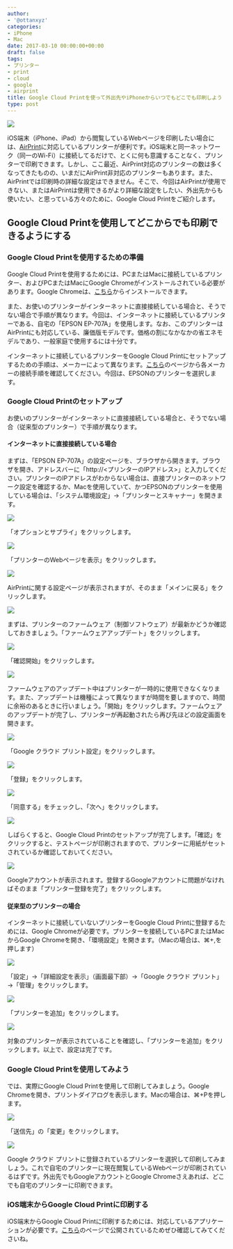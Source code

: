 ```yaml
---
author:
- '@ottanxyz'
categories:
- iPhone
- Mac
date: 2017-03-10 00:00:00+00:00
draft: false
tags:
- プリンター
- print
- cloud
- google
- airprint
title: Google Cloud Printを使って外出先やiPhoneからいつでもどこでも印刷しよう
type: post
---
```


![](170310-58c240cde5066.jpg)






iOS端末（iPhone、iPad）から閲覧しているWebページを印刷したい場合には、[AirPrint](https://support.apple.com/ja-jp/HT201311)に対応しているプリンターが便利です。iOS端末と同一ネットワーク（同一のWi-Fi）に接続してるだけで、とくに何も意識することなく、プリンターで印刷できます。しかし、ここ最近、AirPrint対応のプリンターの数は多くなってきたものの、いまだにAirPrint非対応のプリンターもあります。また、AirPrintでは印刷時の詳細な設定はできません。そこで、今回はAirPrintが使用できない、またはAirPrintは使用できるがより詳細な設定をしたい、外出先からも使いたい、と思っている方々のために、Google Cloud Printをご紹介します。





## Google Cloud Printを使用してどこからでも印刷できるようにする





### Google Cloud Printを使用するための準備





Google Cloud Printを使用するためには、PCまたはMacに接続しているプリンター、およびPCまたはMacにGoogle Chromeがインストールされている必要があります。Google Chromeは、[こちら](https://www.google.co.jp/chrome/browser/desktop/)からインストールできます。





また、お使いのプリンターがインターネットに直接接続している場合と、そうでない場合で手順が異なります。今回は、インターネットに接続しているプリンターである、自宅の「EPSON EP-707A」を使用します。なお、このプリンターはAirPrintにも対応している、廉価版モデルです。価格の割になかなかの省エネモデルであり、一般家庭で使用するには十分です。






インターネットに接続しているプリンターをGoogle Cloud Printにセットアップするための手順は、メーカーによって異なります。[こちら](https://www.google.com/cloudprint/learn/printers.html#setup-hp#setup-kodak#info-kodakverite#setup-epson#setup-canon#setup-samsung#info-dell#info-develop#info-brother#info-ricoh#info-lantronix#info-oki#info-pantum#info-konica#info-lexmark#info-xerox#info-kyocera#info-prinkprima#info-ta)のページから各メーカーの接続手順を確認してください。今回は、EPSONのプリンターを選択します。





### Google Cloud Printのセットアップ





お使いのプリンターがインターネットに直接接続している場合と、そうでない場合（従来型のプリンター）で手順が異なります。





#### インターネットに直接接続している場合





まずは、「EPSON EP-707A」の設定ページを、ブラウザから開きます。ブラウザを開き、アドレスバーに「http://<プリンターのIPアドレス>」と入力してください。プリンターのIPアドレスがわからない場合は、直接プリンターのネットワーク設定を確認するか、Macを使用していて、かつEPSONのプリンターを使用している場合は、「システム環境設定」→「プリンターとスキャナー」を開きます。





![](170310-58c243a8bf346.png)






「オプションとサプライ」をクリックします。





![](170310-58c243b979ebf.png)






「プリンターのWebページを表示」をクリックします。





![](170310-58c2442ce9d98.png)






AirPrintに関する設定ページが表示されますが、そのまま「メインに戻る」をクリックします。





![](170310-58c2450165740.png)






まずは、プリンターのファームウェア（制御ソフトウェア）が最新かどうか確認しておきましょう。「ファームウェアアップデート」をクリックします。





![](170310-58c2453593064.png)






「確認開始」をクリックします。





![](170310-58c24545e6927.png)






ファームウェアのアップデート中はプリンターが一時的に使用できなくなります。また、アップデートは機種によって異なりますが時間を要しますので、時間に余裕のあるときに行いましょう。「開始」をクリックします。ファームウェアのアップデートが完了し、プリンターが再起動されたら再び先ほどの設定画面を開きます。





![](170310-58c2450165740.png)






「Google クラウド プリント設定」をクリックします。





![](170310-58c245b26b9dd.png)






「登録」をクリックします。





![](170310-58c245df11e96.png)






「同意する」をチェックし、「次へ」をクリックします。





![](170310-58c246161d8e7.png)






しばらくすると、Google Cloud Printのセットアップが完了します。「確認」をクリックすると、テストページが印刷されますので、プリンターに用紙がセットされているか確認しておいてください。





![](170310-58c2466fe1e14.png)






Googleアカウントが表示されます。登録するGoogleアカウントに問題がなければそのまま「プリンター登録を完了」をクリックします。





#### 従来型のプリンターの場合





インターネットに接続していないプリンターをGoogle Cloud Printに登録するためには、Google Chromeが必要です。プリンターを接続しているPCまたはMacからGoogle Chromeを開き、「環境設定」を開きます。（Macの場合は、⌘+,を押します）





![](170310-58c247f87b566.png)






「設定」→「詳細設定を表示」（画面最下部）→「Google クラウド プリント」→「管理」をクリックします。





![](170310-58c2481c7884e.png)






「プリンターを追加」をクリックします。





![](170310-58c2484f44ebb.png)






対象のプリンターが表示されていることを確認し、「プリンターを追加」をクリックします。以上で、設定は完了です。





### Google Cloud Printを使用してみよう





では、実際にGoogle Cloud Printを使用して印刷してみましょう。Google Chromeを開き、プリントダイアログを表示します。Macの場合は、⌘+Pを押します。





![](170310-58c248b248a4a.png)






「送信先」の「変更」をクリックします。





![](170310-58c249110aae5.png)






Google クラウド プリントに登録されているプリンターを選択して印刷してみましょう。これで自宅のプリンターに現在閲覧しているWebページが印刷されているはずです。外出先でもGoogleアカウントとGoogle Chromeさえあれば、どこでも自宅のプリンターに印刷できます。





### iOS端末からGoogle Cloud Printに印刷する





iOS端末からGoogle Cloud Printに印刷するためには、対応しているアプリケーションが必要です。[こちら](https://www.google.co.jp/intl/ja/cloudprint/learn/apps.html)のページで公開されているためぜひ確認してみてくださいね。